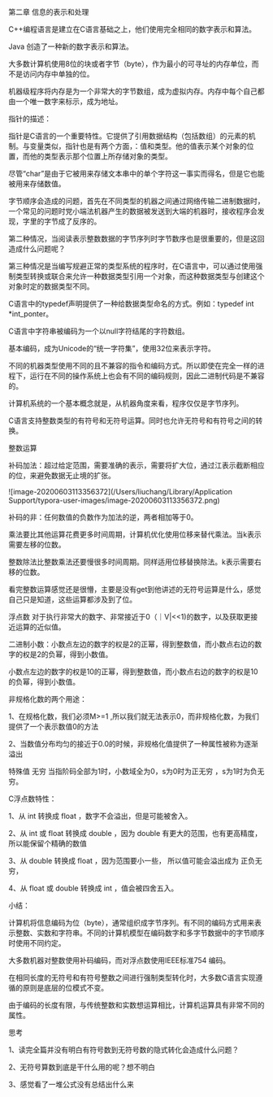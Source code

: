 第二章 信息的表示和处理

C++编程语言是建立在C语言基础之上，他们使用完全相同的数字表示和算法。

Java 创造了一种新的数字表示和算法。

大多数计算机使用8位的块或者字节（byte），作为最小的可寻址的内存单位，而不是访问内存中单独的位。

机器级程序将内存是为一个非常大的字节数组，成为虚拟内存。内存中每个自己都由一个唯一数字来标示，成为地址。

指针的描述：

指针是C语言的一个重要特性。它提供了引用数据结构（包括数组）的元素的机制。与变量类似，指针也是有两个方面，：值和类型。他的值表示某个对象的位置，而他的类型表示那个位置上所存储对象的类型。

尽管“char”是由于它被用来存储文本串中的单个字符这一事实而得名，但是它也能被用来存储数值。

字节顺序会造成的问题，首先在不同类型的机器之间通过网络传输二进制数据时，一个常见的问题时党小端法机器产生的数据被发送到大端的机器时，接收程序会发现，字里的字节成了反序的。

第二种情况，当阅读表示整数数据的字节序列时字节数序也是很重要的，但是这回造成什么问题呢？

第三种情况是当编写规避正常的类型系统的程序时，在C语言中，可以通过使用强制类型转换或联合来允许一种数据类型引用一个对象，而这种数据类型与创建这个对象时定的数据类型不同。

C语言中的typedef声明提供了一种给数据类型命名的方式。例如：typedef int *int_ponter。

C语言中字符串被编码为一个以null字符结尾的字符数组。

基本编码，成为Unicode的“统一字符集”，使用32位来表示字符。

不同的机器类型使用不同的且不兼容的指令和编码方式。所以即使在完全一样的进程下，运行在不同的操作系统上也会有不同的编码规则，因此二进制代码是不兼容的。

计算机系统的一个基本概念就是，从机器角度来看，程序仅仅是字节序列。

C语言支持整数类型的有符号和无符号运算。同时也允许无符号和有符号之间的转换。

整数运算

补码加法：超过给定范围，需要准确的表示，需要将扩大位，通过江表示截断相应的位，来避免数据无止境的扩张。

![image-20200603113356372](/Users/liuchang/Library/Application Support/typora-user-images/image-20200603113356372.png)

补码的非：任何数值的负数作为加法的逆，两者相加等于0。

乘法要比其他运算花费更多时间周期，计算机优化使用位移来替代乘法。当k表示需要左移的位数。

整数除法比整数乘法还要慢很多时间周期。同样适用位移替换除法。k表示需要右移的位数。

看完整数运算感觉还是很懵，主要是没有get到他讲述的无符号运算是什么，感觉自己只是知道，这些运算都涉及到了位。

浮点数 对于执行非常大的数字、非常接近于0（｜V|<<1)的数字，以及获取更接近运算的近似值。

二进制小数：小数点左边的数字的权是2的正幂，得到整数值，而小数点右边的数字的权是2的负幂，得到小数值。

小数点左边的数字的权是10的正幂，得到整数值，而小数点右边的数字的权是10的负幂，得到小数值。

非规格化数的两个用途：

1、在规格化数，我们必须M>=1 ,所以我们就无法表示0，而非规格化数，为我们提供了一个表示数值0的方法

2、当数值分布均匀的接近于0.0的时候，非规格化值提供了一种属性被称为逐渐溢出

特殊值 无穷 当指阶码全部为1时，小数域全为0，s为0时为正无穷 ，s为1时为负无穷。

C浮点数特性：

 1、从 int 转换成 float ，数字不会溢出，但是可能被舍入。

2、从 int 或 float 转换成 double ，因为 double 有更大的范围，也有更高精度，所以能保留个精确的数值

3、从 double 转换成 float ，因为范围要小一些， 所以值可能会溢出成为 正负无穷，

4、从 float 或 double 转换成 int ，值会被四舍五入。



小结：

计算机将信息编码为位（byte），通常组织成字节序列。有不同的编码方式用来表示整数、实数和字符串。不同的计算机模型在编码数字和多字节数据中的字节顺序时使用不同约定。

大多数机器对整数使用补码编码，而对浮点数使用IEEE标准754 编码。

在相同长度的无符号和有符号整数之间进行强制类型转化时，大多数C语言实现遵循的原则是底层的位模式不变。

由于编码的长度有限，与传统整数和实数想运算相比，计算机运算具有非常不同的属性。

思考

1、读完全篇并没有明白有符号数到无符号数的隐式转化会造成什么问题？

2、无符号算数到底是干什么用的呢？想不明白

3、感觉看了一堆公式没有总结出什么来